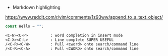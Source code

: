 - Markdown highlighting

<https://www.reddit.com/r/vim/comments/1z93ww/append_to_a_text_object/>

```js
const Hello = "";
```

```
<C-N><C-P>          : word completion in insert mode
<C-X><C-L>          : Line complete SUPER USEFUL
/<C-R><C-W>         : Pull <cword> onto search/command line
/<C-R><C-A>         : Pull <CWORD> onto search/command line
```
